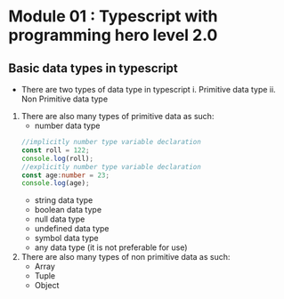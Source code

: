 # Module 01 : Typescript with programming hero level 2.0
## Basic data types in typescript
- There are two types of data type in typescript
    i. Primitive data type
    ii. Non Primitive data type 
1. There are also many types of primitive data as such:
    - number data type
    ```typescript
    //implicitly number type variable declaration
    const roll = 122;
    console.log(roll);
    //explicitly number type variable declaration
    const age:number = 23;
    console.log(age);
    ```
    - string data type 
    - boolean data type 
    - null data type
    - undefined data type
    - symbol data type
    - any data type (it is not preferable for use)
2. There are also many types of non primitive data as such:
    - Array
    - Tuple
    - Object
